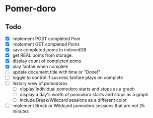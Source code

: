 <!-- @format -->

# Pomer-doro

## Todo

- [x] implement POST completed Pom
- [x] implement GET completed Poms
- [x] save completed poms to indexedDB
- [x] get REAL poms from storage.
- [x] display count of completed poms
- [x] play fanfair when complete
- [ ] update document.title with time or "Done!"
- [ ] toggle to control if success fanfare plays on complete
- [ ] history view of pomodoros
  - [ ] display individual pomodoro starts and stops as a graph
  - [ ] display a day's worth of pomodoro starts and stops as a graph
  - [ ] include Break/Wildcard sessions as a different color
- [ ] implement Break or Wildcard pomodoro sessions that are not 25 minutes

